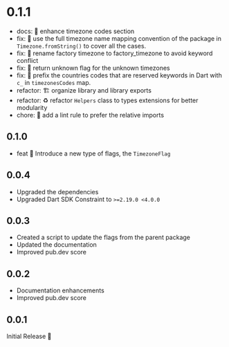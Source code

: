 # 0.1.1

* docs: 📝 enhance timezone codes section
* fix: 🐛 use the full timezone name mapping convention of the package in `Timezone.fromString()` to cover all the cases.
* fix: 🐛 rename factory timezone to factory_timezone to avoid keyword conflict
* fix: 🐛 return unknown flag for the unknown timezones
* fix: 🐛 prefix the countries codes that are reserved keywords in Dart with `c_` in `timezonesCodes` map.
* refactor: 🏗️ organize library and library exports
* refactor: ♻️ refactor `Helpers` class to types extensions for better modularity
* chore: 🚨 add a lint rule to prefer the relative imports

## 0.1.0

* feat 🎉 Introduce a new type of flags, the `TimezoneFlag`

## 0.0.4

* Upgraded the dependencies
* Upgraded Dart SDK Constraint to `>=2.19.0 <4.0.0`

## 0.0.3

* Created a script to update the flags from the parent package
* Updated the documentation
* Improved pub.dev score

## 0.0.2

* Documentation enhancements
* Improved pub.dev score

## 0.0.1

Initial Release 🎉
